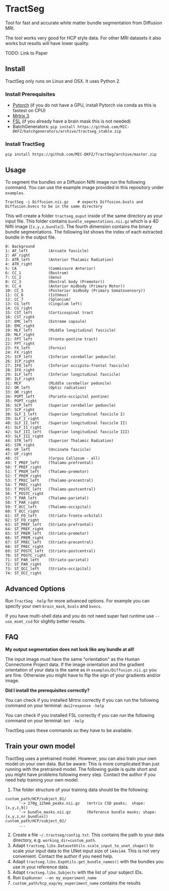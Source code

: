 # TractSeg
 
Tool for fast and accurate white matter bundle segmentation from Diffusion MRI.

The tool works very good for HCP style data. For other MRI datasets it also works but results 
will have lower quality.

TODO: Link to Paper
 
## Install
TractSeg only runs on Linux and OSX. It uses Python 2.

### Install Prerequisites
* [Pytorch](http://pytorch.org/) (if you do not have a GPU, install Pytorch via conda as this is fastest on CPU)
* [Mrtrix 3](http://mrtrix.readthedocs.io/en/latest/installation/linux_install.html)
* [FSL](https://fsl.fmrib.ox.ac.uk/fsl/fslwiki/FslInstallation) (if you already have a brain mask this is not needed)
* BatchGenerators: `pip install https://github.com/MIC-DKFZ/batchgenerators/archive/tractseg_stable.zip`

### Install TractSeg
```
pip install https://github.com/MIC-DKFZ/TractSeg/archive/master.zip
```

## Usage
To segment the bundles on a Diffusion Nifti image run the following command. 
You can use the example image provided in this repository under `examples`.  
```
TractSeg -i Diffusion.nii.gz    # expects Diffusion.bvals and Diffusion.bvecs to be in the same directory
```
This will create a folder `tractseg_ouput` inside of the same directory as your input file. 
This folder contains `bundle_segmentations.nii.gz` which is a 4D Nifti image (`[x,y,z,bundle]`). 
The fourth dimension contains the binary bundle segmentations. The following list shows the index of 
each extracted bundle in the output file.
```
0: Background
1: AF_left         (Arcuate fascicle)
2: AF_right
3: ATR_left        (Anterior Thalamic Radiation)
4: ATR_right
5: CA              (Commissure Anterior)
6: CC_1            (Rostrum)
7: CC_2            (Genu)
8: CC_3            (Rostral body (Premotor))
9: CC_4            (Anterior midbody (Primary Motor))
10: CC_5           (Posterior midbody (Primary Somatosensory))
11: CC_6           (Isthmus)
12: CC_7           (Splenium)
13: CG_left        (Cingulum left)
14: CG_right   
15: CST_left       (Corticospinal tract
16: CST_right 
17: EMC_left       (Extreme capsule)
18: EMC_right 
19: MLF_left       (Middle longitudinal fascicle)
20: MLF_right
21: FPT_left       (Fronto-pontine tract)
22: FPT_right 
23: FX_left        (Fornix)
24: FX_right
25: ICP_left       (Inferior cerebellar peduncle)
26: ICP_right 
27: IFO_left       (Inferior occipito-frontal fascicle) 
28: IFO_right
29: ILF_left       (Inferior longitudinal fascicle) 
30: ILF_right 
31: MCP            (Middle cerebellar peduncle)
32: OR_left        (Optic radiation) 
33: OR_right
34: POPT_left      (Parieto‐occipital pontine)
35: POPT_right 
36: SCP_left       (Superior cerebellar peduncle)
37: SCP_right 
38: SLF_I_left     (Superior longitudinal fascicle I)
39: SLF_I_right 
40: SLF_II_left    (Superior longitudinal fascicle II)
41: SLF_II_right
42: SLF_III_left   (Superior longitudinal fascicle III)
43: SLF_III_right 
44: STR_left       (Superior Thalamic Radiation)
45: STR_right 
46: UF_left        (Uncinate fascicle) 
47: UF_right 
48: CC             (Corpus Callosum - all)
49: T_PREF_left    (Thalamo-prefrontal)
50: T_PREF_right 
51: T_PREM_left    (Thalamo-premotor)
52: T_PREM_right 
53: T_PREC_left    (Thalamo-precentral)
54: T_PREC_right 
55: T_POSTC_left   (Thalamo-postcentral)
56: T_POSTC_right 
57: T_PAR_left     (Thalamo-parietal)
58: T_PAR_right 
59: T_OCC_left     (Thalamo-occipital)
60: T_OCC_right 
61: ST_FO_left     (Striato-fronto-orbital)
62: ST_FO_right 
63: ST_PREF_left   (Striato-prefrontal)
64: ST_PREF_right 
65: ST_PREM_left   (Striato-premotor)
66: ST_PREM_right 
67: ST_PREC_left   (Striato-precentral)
68: ST_PREC_right 
69: ST_POSTC_left  (Striato-postcentral)
70: ST_POSTC_right
71: ST_PAR_left    (Striato-parietal)
72: ST_PAR_right 
73: ST_OCC_left    (Striato-occipital)
74: ST_OCC_right
```


## Advanced Options
Run `TractSeg -help` for more advanced options. For example you can specify your own `brain_mask`,
`bvals` and `bvecs`.

If you have multi-shell data and you do not need super fast runtime use `--use_msmt_csd` for slightly better results.


## FAQ
**My output segmentation does not look like any bundle at all!**

The input image must have the same "orientation" as the Human Connectome Project data. If the image 
orientation and the gradient orientation of your data is the same as in `examples/Diffusion.nii.gz`
you are fine. Otherwise you might have to flip the sign of your gradients and/or image.


**Did I install the prerequisites correctly?**

You can check if you installed Mrtrix correctly if you can run the following command on your terminal:
`dwi2response -help`

You can check if you installed FSL correctly if you can run the following command on your terminal: 
`bet -help`

TractSeg uses these commands so they have to be available.


## Train your own model
TractSeg uses a pretrained model. However, you can also train your own model on your own data.
But be aware: This is more complicated than just running with the pretrained model. The following 
guide is quite short and you might have problems following every step. Contact the author if
you need help training your own model.

1. The folder structure of your training data should be the following:
```
custom_path/HCP/subject_01/
      '-> 270g_125mm_peaks.nii.gz   (mrtrix CSD peaks;  shape: [x,y,z,9])
      '-> bundle_masks.nii.gz       (Reference bundle masks; shape: [x,y,z,nr_bundles])
custom_path/HCP/subject_02/
      ...
```
2. Create a file `~/.tractseg/config.txt`. This contains the path to your data directory, e.g.
`working_dir=custom_path`.
3. Adapt `tractseg.libs.DatasetUtils.scale_input_to_unet_shape()` to scale your input data to the 
UNet input size of `144x144`. This is not very convenient. Contact the author if you need help.
4. Adapt `tractseg.libs.ExpUtils.get_bundle_names()` with the bundles you use in your reference data.
4. Adapt `tractseg.libs.Subjects` with the list of your subject IDs.
5. Run `ExpRunner --en my_experiment_name` 
6. `custom_path/hcp_exp/my_experiment_name` contains the results

